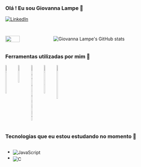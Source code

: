 
### Olá ! Eu sou  Giovanna Lampe 💌




[![LinkedIn](https://img.shields.io/badge/LinkedIn-0077B5?style=for-the-badge&logo=linkedin&logoColor=white)](https://www.linkedin.com/in/giovanna-lampe-82478826b/)

<br/>

<div style="display: flex; align-items: center;">

<img src="https://github.com/LampeGi/LampeGi/assets/130471515/d3247f5f-817a-4908-bdcd-a015b33ae243" style="width: 30%">

![Giovanna Lampe's GitHub stats](https://github-readme-stats.vercel.app/api?username=LampeGi&show_icons=true&theme=slateorange)

</div>

### Ferramentas utilizadas por mim 🔧

<div style="display:flex"><br/>
<img align="center" alt="HTML5" src="https://cdn.jsdelivr.net/gh/devicons/devicon/icons/html5/html5-original.svg" style="width: 8%">

<img align="center" alt="CSS" src="https://cdn.jsdelivr.net/gh/devicons/devicon/icons/css3/css3-original.svg" style="width: 8%">

<img align="center" alt="JavaScript" src="https://cdn.jsdelivr.net/gh/devicons/devicon/icons/javascript/javascript-original.svg" style="width: 8%">

<img align="center" alt="MYSQL" src="https://cdn.jsdelivr.net/gh/devicons/devicon/icons/mysql/mysql-original-wordmark.svg" style="width: 8%">

<img align="center" alt="TRELLO" src="https://cdn.jsdelivr.net/gh/devicons/devicon/icons/trello/trello-plain.svg" style="width: 8%">

</div>

<br/>

### Tecnologias que eu estou estudando no momento 📓

<div style="display:flex">
<ul>

<li><img align="center"
alt="JavaScript" src="https://img.shields.io/badge/JavaScript-F7DF1E?style=for-the-badge&logo=JavaScript&logoColor=white"></li>


<li><img align="center"
alt="C" src="https://img.shields.io/badge/C-00599C?style=for-the-badge&logo=c&logoColor=white" style=" padding-top: 5%";></li>


</div>

</ul>
